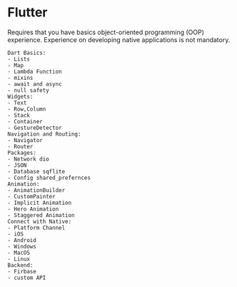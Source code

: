 # Flutter

Requires that you have basics object-oriented programming (OOP) experience. Experience on developing native applications is not mandatory.

```roadmap
Dart Basics:
- Lists
- Map
- Lambda Function
- mixins
- await and async
- null safety
Widgets:
- Text
- Row,Column
- Stack
- Container
- GestureDetector
Navigation and Routing:
- Navigator
- Router
Packages:
- Network dio
- JSON
- Database sqflite
- Config shared_prefernces
Animation:
- AnimationBuilder
- CustomPainter
- Implicit Animation
- Hero Animation
- Staggered Animation
Connect with Native:
- Platform Channel
- iOS
- Android
- Windows
- MacOS
- Linux
Backend:
- Firbase
- custom API
```

```roadmap
```